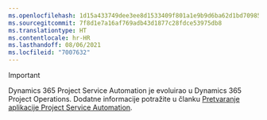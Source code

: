 ```yaml
---
ms.openlocfilehash: 1d15a433749dee3ee8d1533409f801a1e9b9d6ba62d1bd70985e3997f1547db0
ms.sourcegitcommit: 7f8d1e7a16af769adb43d1877c28fdce53975db8
ms.translationtype: HT
ms.contentlocale: hr-HR
ms.lasthandoff: 08/06/2021
ms.locfileid: "7007632"
---
```

> [!IMPORTANT]
> Dynamics 365 Project Service Automation je evoluirao u Dynamics 365 Project Operations. Dodatne informacije potražite u članku [Pretvaranje aplikacije Project Service Automation](https://dynamics.microsoft.com/en-us/project-service-automation/overview/).
